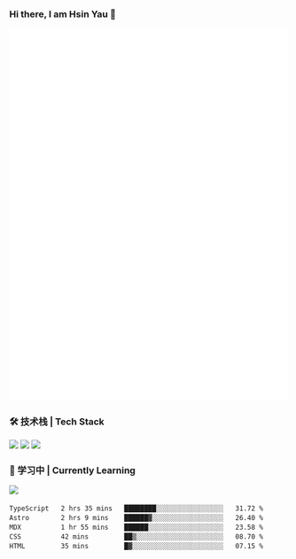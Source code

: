### Hi there, I am Hsin Yau 👋 
![Metrics](./github-metrics.svg)

### 🛠 技术栈 | Tech Stack
![](https://skillicons.dev/icons?i=html,css,js,ts,sass,jquery,bootstrap,vue&theme=light) 
![](https://skillicons.dev/icons?i=vite,nuxtjs,webpack,tailwindcss,windicss,nodejs,express,markdown&theme=light)
![](https://skillicons.dev/icons?i=mysql,mongodb,git,pug,vscode,idea,ps,figma&theme=light)

### 📖 学习中 | Currently Learning

![](https://skillicons.dev/icons?i=react,nextjs,svelte,nestjs,nginx,docker,rollupjs&theme=light)

<!--START_SECTION:waka-->

```txt
TypeScript   2 hrs 35 mins   ████████░░░░░░░░░░░░░░░░░   31.72 %
Astro        2 hrs 9 mins    ██████▓░░░░░░░░░░░░░░░░░░   26.40 %
MDX          1 hr 55 mins    ██████░░░░░░░░░░░░░░░░░░░   23.58 %
CSS          42 mins         ██▒░░░░░░░░░░░░░░░░░░░░░░   08.70 %
HTML         35 mins         █▓░░░░░░░░░░░░░░░░░░░░░░░   07.15 %
```

<!--END_SECTION:waka-->

